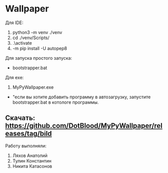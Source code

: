 # Wallpaper 

Для IDE:
1. python3 -m venv ./venv
2. cd ./venv/Scripts/ 
3. .\activate
4. -m pip install -U autopep8

Для запуска простого запуска:
* bootstrapper.bat

Для exe:
1. MyPyWallpaper.exe
* "если вы хотите добавить программу в автозагрузку, запустите bootstrapper.bat в котологе программы.

Скачать: https://github.com/DotBlood/MyPyWallpaper/releases/tag/bild
--- 




Работу выполняли:
1. Ляхов Анатолий
2. Тулин Константин
3. Никита Катасонов
